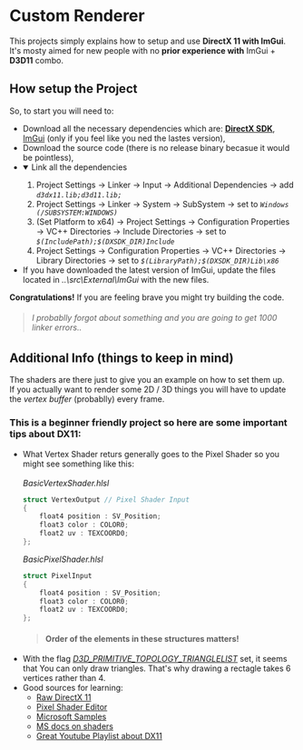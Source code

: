 # Custom Renderer
This projects simply explains how to setup and use **DirectX 11 with ImGui**.  
It's mosty aimed for new people with no **prior experience with** ImGui + **D3D11** combo.

## How setup the Project
So, to start you will need to:
- Download all the necessary dependencies which are: [**DirectX SDK**](https://www.microsoft.com/en-us/download/details.aspx?id=6812), [ImGui](https://github.com/ocornut/imgui) (only if you feel like you ned the lastes version),
- Download the source code (there is no release binary becasue it would be pointless),
- <details open style="margin:0"><summary>Link all the dependencies</summary><ol type = "1">	<li> Project Settings &rarr; Linker &rarr; Input &rarr; Additional Dependencies &rarr; add <i><code>d3dx11.lib;d3d11.lib;</code></i></li>	<li> Project Settings &rarr; Linker &rarr; System &rarr; SubSystem &rarr; set to <i><code>Windows (/SUBSYSTEM:WINDOWS)</code></i></li>	<li> (Set Platform to x64) &rarr; Project Settings &rarr; Configuration Properties &rarr; VC++ Directories &rarr; Include Directories &rarr; set to <i><code>$(IncludePath);$(DXSDK_DIR)Include</code></i> </li> <li> Project Settings &rarr; Configuration Properties &rarr; VC++ Directories &rarr; Library Directories &rarr; set to <i> <code>$(LibraryPath);$(DXSDK_DIR)Lib\x86 </code> </i> </li>	</details>
- If you have downloaded the latest version of ImGui, update the files located in *..\src\External\ImGui* with the new files.

**Congratulations!** If you are feeling brave you might try building the code.
> ###### I probablly forgot about something and you are going to get 1000 linker errors..

## Additional Info (things to keep in mind)
The shaders are there just to give you an example on how to set them up.  
If you actually want to render some 2D / 3D things you will have to update the *vertex buffer* (probablly) every frame.

### This is a beginner friendly project so here are some important tips about DX11:
- What Vertex Shader returs generally goes to the Pixel Shader so you might see something like this:  
\
    *BasicVertexShader.hlsl*
    ``` GLSL
    struct VertexOutput // Pixel Shader Input
    {
        float4 position : SV_Position;
        float3 color : COLOR0;
        float2 uv : TEXCOORD0;
    };
    ```
    *BasicPixelShader.hlsl*
    ``` GLSL
    struct PixelInput
    {
        float4 position : SV_Position;
        float3 color : COLOR0;
        float2 uv : TEXCOORD0;
    };
    ```
    > #### **Order** of the elements in these structures **matters!**
- With the flag [*D3D_PRIMITIVE_TOPOLOGY_TRIANGLELIST*](https://github.com/AndyFilter/CustomRenderer/main/src/Graphics/Graphics.cpp#L156) set, it seems that You can only draw triangles. That's why drawing a rectagle takes 6 vertices rather than 4.
- Good sources for learning:
   - [Raw DirectX 11](https://alain.xyz/blog/raw-directx11)
   - [Pixel Shader Editor](http://pixelshaders.com/editor/)
   - [Microsoft Samples](https://github.com/microsoft/DirectX-Graphics-Samples/tree/master/Samples/Desktop/D3D12HelloWorld)
   - [MS docs on shaders](https://learn.microsoft.com/en-us/windows/win32/direct3dhlsl/dx-graphics-hlsl-semantics)
   - [Great Youtube Playlist about DX11](https://youtube.com/playlist?list=PLcacUGyBsOIBlGyQQWzp6D1Xn6ZENx9Y2)